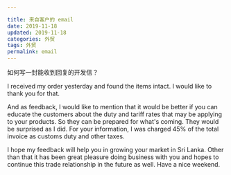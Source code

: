 ```yaml
---

title: 来自客户的 email 
date: 2019-11-18  
updated: 2019-11-18  
categories: 外贸
tags: 外贸
permalink: email  
---
```


如何写一封能收到回复的开发信？

<!-- more -->

I received my order yesterday and found the items intact. I would like to thank you for that. 

And as feedback, I would like to mention that it would be better if you can educate the customers about the duty and tariff rates that may be applying to your products. So they can be prepared for what's coming. They would be surprised as I did. For your information, I was charged 45% of the total invoice as customs duty and other taxes. 

I hope my feedback will help you in growing your market in Sri Lanka. Other than that it has been great pleasure doing business with you and hopes to continue this trade relationship in the future as well. Have a nice weekend. 

